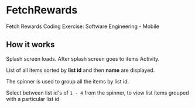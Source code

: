 # FetchRewards
Fetch Rewards Coding Exercise: Software Engineering - Mobile

## How it works
Splash screen loads. After splash screen goes to items Activity.

List of all items sorted by **list id** and then **name** are displayed.

The spinner is used to group all the items by list id.

Select between list id's of ```1 - 4``` from the spinner, to view list items grouped with a particular list id

